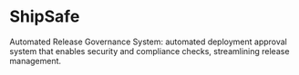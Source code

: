# ShipSafe
Automated Release Governance System: automated deployment approval system that enables security and compliance checks, streamlining release management.
